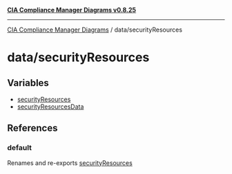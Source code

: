 [**CIA Compliance Manager Diagrams v0.8.25**](../../README.md)

***

[CIA Compliance Manager Diagrams](../../modules.md) / data/securityResources

# data/securityResources

## Variables

- [securityResources](variables/securityResources.md)
- [securityResourcesData](variables/securityResourcesData.md)

## References

### default

Renames and re-exports [securityResources](variables/securityResources.md)
